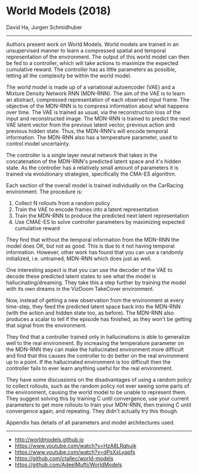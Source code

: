 # World Models (2018)

David Ha, Jurgen Schmidhuber

---

Authors present work on World Models. World models are trained in an unsupervised manner to learn a compressed spatial and temporal representation of the environment. The output of this world model can then be fed to a controller, which will take actions to maximize the expected cumulative reward. The controller has as little parameters as possible, letting all the complexity be within the world model.

The world model is made up of a variational autoencoder (VAE) and a Mixture Density Network RNN (MDN-RNN). The aim of the VAE is to learn an abstract, compressed representation of each observed input frame. The objective of the MDN-RNN is to compress information about what happens over time. The VAE is trained as usual, via the reconstruction loss of the input and reconstructed image. The MDN-RNN is trained to predict the next VAE latent vector from the previous latent vector, previous action and previous hidden state. Thus, the MDN-RNN's will encode temporal information. The MDN-RNN also has a temperature parameter, used to control model uncertainty.

The controller is a single layer neural network that takes in the concatenation of the MDN-RNN's predicted latent space and it's hidden state. As the controller has a relatively small amount of parameters it is trained via evolutionary strategies, specifically the CMA-ES algorithm.

Each section of the overall model is trained individually on the CarRacing environment. The procedure is:

1. Collect N rollouts from a random policy
1. Train the VAE to encode frames into a latent representation
1. Train the MDN-RNN to produce the predicted next latent representation
1. Use CMAE-ES to solve controller parameters by maximizing expected cumulative reward

They find that without the temporal information from the MDN-RNN the model does OK, but not as good. This is due to it not having temporal information. However, other work has found that you can use a randomly initialized, i.e. untrained, MDN-RNN which does just as well.

One interesting aspect is that you can use the decoder of the VAE to decode these predicted latent states to see what the model is hallucinating/dreaming. They take this a step further by training the model with its own dreams in the VizDoom TakeCover environment.

Now, instead of getting a new observation from the environment at every time-step, they feed the predicted latent space back into the MDN-RNN (with the action and hidden state too, as before). The MDN-RNN also produces a scalar to tell if the episode has finished, as they won't be getting that signal from the environment.

They find that a controller trained only in hallucinations is able to generalize well to the real environment. By increasing the temperature parameter on the MDN-RNN they can make the hallucinated environment more difficult and find that this causes the controller to do better on the real environment up to a point. If the hallucinated environment is too difficult then the controller fails to ever learn anything useful for the real environment.

They have some discussions on the disadvantages of using a random policy to collect rollouts, such as the random policy not ever seeing some parts of the environment, causing the world model to be unable to represent them. They suggest solving this by training C until convergence, use your current parameters to get more rollouts to train your MDN-RNN, then training C until convergence again, and repeating. They didn't actually try this though.

Appendix has details of all parameters and model architectures used.

---

- http://worldmodels.github.io
- https://www.youtube.com/watch?v=HzA8LRqhujk
- https://www.youtube.com/watch?v=dPsXxLyqpfs
- https://github.com/ctallec/world-models
- https://github.com/AdeelMufti/WorldModels